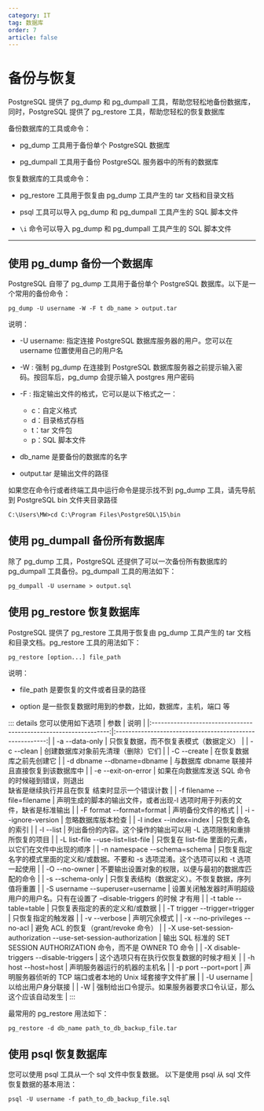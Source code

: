 ```yaml
---
category: IT
tag: 数据库
order: 7
article: false
---
```


# 备份与恢复

PostgreSQL 提供了 pg_dump 和 pg_dumpall 工具，帮助您轻松地备份数据库，同时，PostgreSQL 提供了 pg_restore 工具，帮助您轻松的恢复数据库

备份数据库的工具或命令：

- pg_dump 工具用于备份单个 PostgreSQL 数据库

- pg_dumpall 工具用于备份 PostgreSQL 服务器中的所有的数据库

恢复数据库的工具或命令：

- pg_restore 工具用于恢复由 pg_dump 工具产生的 tar 文档和目录文档

- psql 工具可以导入 pg_dump 和 pg_dumpall 工具产生的 SQL 脚本文件

- `\i` 命令可以导入 pg_dump 和 pg_dumpall 工具产生的 SQL 脚本文件

---

## 使用 pg_dump 备份一个数据库

PostgreSQL 自带了 pg_dump 工具用于备份单个 PostgreSQL 数据库。以下是一个常用的备份命令：

```shell
pg_dump -U username -W -F t db_name > output.tar
```

说明：

- -U username: 指定连接 PostgreSQL 数据库服务器的用户。您可以在 username 位置使用自己的用户名

- -W : 强制 pg_dump 在连接到 PostgreSQL 数据库服务器之前提示输入密码。按回车后，pg_dump 会提示输入 postgres 用户密码

- -F : 指定输出文件的格式，它可以是以下格式之一：
    - c：自定义格式
    - d：目录格式存档
    - t：tar 文件包
    - p：SQL 脚本文件

- db_name 是要备份的数据库的名字

- output.tar 是输出文件的路径

如果您在命令行或者终端工具中运行命令是提示找不到 pg_dump 工具，请先导航到 PostgreSQL bin 文件夹目录路径

```shell
C:\Users\MW>cd C:\Program Files\PostgreSQL\15\bin
```

## 使用 pg_dumpall 备份所有数据库

除了 pg_dump 工具，PostgreSQL 还提供了可以一次备份所有数据库的 pg_dumpall 工具备份。pg_dumpall 工具的用法如下：

```shell
pg_dumpall -U username > output.sql
```

## 使用 pg_restore 恢复数据库

PostgreSQL 提供了 pg_restore 工具用于恢复由 pg_dump 工具产生的 tar 文档和目录文档。pg_restore 工具的用法如下：

```shell
pg_restore [option...] file_path
```

说明：

- file_path 是要恢复的文件或者目录的路径

- option 是一些恢复数据时用到的参数，比如，数据库，主机，端口 等

::: details 您可以使用如下选项
|                                参数                                |                            说明                            |
|:----------------------------------------------------------------:|:--------------------------------------------------------:|
|                          -a --data-only                          |                   	只恢复数据，而不恢复表模式（数据定义）                   |
|                            -c --clean                            |                    创建数据库对象前先清理（删除）它们                     |
|                           -C --create                            |                       在恢复数据库之前先创建它                       |
|                    -d dbname --dbname=dbname                     |                与数据库 dbname 联接并且直接恢复到该数据库中                |
|                        -e --exit-on-error                        | 如果在向数据库发送 SQL 命令的时候碰到错误，则退出<br/>缺省是继续执行并且在恢复 结束时显示一个错误计数 |
|                   -f filename --file=filename                    |          声明生成的脚本的输出文件，或者出现-l 选项时用于列表的文件，缺省是标准输出          |
|                    -F format --format=format                     |                        声明备份文件的格式                         |
|                       -i --ignore-version                        |                        忽略数据库版本检查                         |
|                      -I index --index=index                      |                        	只恢复命名的索引                         |
|                            -l --list                             |           列出备份的内容。这个操作的输出可以用 -L 选项限制和重排所恢复的项目            |
|                -L list-file --use-list=list-file                 |            只恢复在 list-file 里面的元素，以它们在文件中出现的顺序             |
|                   -n namespace --schema=schema                   |    只恢复指定名字的模式里面的定义和/或数据。不要和 -s 选项混淆。这个选项可以和 -t 选项一起使用    |
|                          -O --no-owner                           |                不要输出设置对象的权限，以便与最初的数据库匹配的命令                |
|                         -s --schema-only                         |                只恢复表结构（数据定义）。不恢复数据，序列值将重置                 |
|                 -S username --superuser=username                 |   设置关闭触发器时声明超级用户的用户名。只有在设置了 –disable-triggers 的时候 才有用    |
|                      -t table --table=table                      |                    	只恢复表指定的表的定义和/或数据                     |
|                   -T trigger --trigger=trigger                   |                        只恢复指定的触发器                         |
|                           -v --verbose                           |                          声明冗余模式                          |
|                   -x --no-privileges --no-acl                    |               避免 ACL 的恢复（grant/revoke 命令）                |
| -X use-set-session-authorization --use-set-session-authorization | 输出 SQL 标准的 SET SESSION AUTHORIZATION 命令，而不是 OWNER TO 命令  |
|              -X disable-triggers --disable-triggers              |                   这个选项只有在执行仅恢复数据的时候才相关                   |
|                       -h host --host=host                        |                      声明服务器运行的机器的主机名                      |
|                       -p port --port=port                        |            声明服务器侦听的 TCP 端口或者本地的 Unix 域套接字文件扩展            |
|                           -U username                            |                        以给出用户身分联接                         |
|                                -W                                |             强制给出口令提示。如果服务器要求口令认证，那么这个应该自动发生              |
:::

最常用的 pg_restore 用法如下：

```shell
pg_restore -d db_name path_to_db_backup_file.tar
```

## 使用 psql 恢复数据库

您可以使用 psql 工具从一个 sql 文件中恢复数据。 以下是使用 psql 从 sql 文件恢复数据的基本用法：

```shell
psql -U username -f path_to_db_backup_file.sql
```
